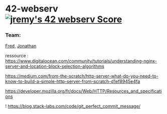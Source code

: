 # 42-webserv [![jremy's 42 webserv Score](https://badge42.vercel.app/api/v2/cl27cprhd001109mercwbbu5l/project/2772872)](https://github.com/JaeSeoKim/badge42)

### Team:  
[Fred](https://profile.intra.42.fr/users/fle-blay), [Jonathan](https://profile.intra.42.fr/users/jremy) 


ressource :
https://www.digitalocean.com/community/tutorials/understanding-nginx-server-and-location-block-selection-algorithms

https://medium.com/from-the-scratch/http-server-what-do-you-need-to-know-to-build-a-simple-http-server-from-scratch-d1ef8945e4fa

https://developer.mozilla.org/fr/docs/Web/HTTP/Resources_and_specifications


!
https://blog.stack-labs.com/code/git_perfect_commit_message/

